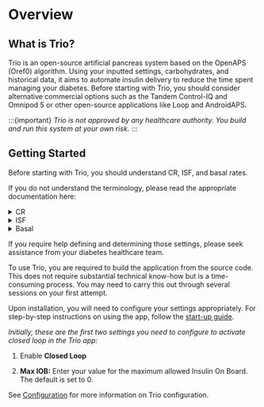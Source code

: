 # Overview

## What is Trio?
Trio is an open-source artificial pancreas system based on the OpenAPS (Oref0) algorithm. Using your inputted settings, carbohydrates, and historical data, it aims to automate insulin delivery to reduce the time spent managing your diabetes. Before starting with Trio, you should consider alternative commercial options such as the Tandem Control-IQ and Omnipod 5 or other open-source applications like Loop and AndroidAPS. 

:::{important}
_Trio is not approved by any healthcare authority. You build and run this system at your own risk._
:::

## Getting Started
Before starting with Trio, you should understand CR, ISF, and basal rates.

If you do not understand the terminology, please read the appropriate documentation here:

<details>
<summary>CR</summary>
Find more information on Carb Ratio (CR) [here](settings/configuration/carbratios.md)
</details>

<details>
<summary>ISF</summary>
Find more information on Insulin Sensitivity Factor (ISF) [here](settings/configuration/insulinsensitivities.md)
</details>

<details>
<summary>Basal</summary>
Find more information on Basal [here](settings/configuration/basalprofile.md)
</details>

If you require help defining and determining those settings, please seek assistance from your diabetes healthcare team.

To use Trio, you are required to build the application from the source code. This does not require substantial technical know-how but is a time-consuming process. You may need to carry this out through several sessions on your first attempt.

Upon installation, you will need to configure your settings appropriately. For step-by-step instructions on using the app, follow the [start-up guide](http://diy-trio.org/start-up-guide). 

_Initially, these are the first two settings you need to configure to activate closed loop in the Trio app:_

1. Enable **Closed Loop**

2. **Max IOB:** Enter your value for the maximum allowed Insulin On Board. The default is set to 0.

See [Configuration](docs/EN/settings/configuration) for more information on Trio configuration.
